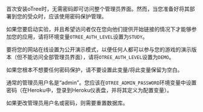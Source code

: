 首次安装oTree时，无需密码即可访问整个管理员界面。然而，当您准备好将其部署到您的受众时，应该使用密码保护管理。

如果您要启动实验，并且希望访问者仅在您向他们提供开始链接的情况下才能够参加您的应用，请将环境变量`OTREE_AUTH_LEVEL`设置为`STUDY`。

要将您的网站在线设置为公开演示模式，以便任何人都可以参与您的游戏的演示版本（但不能访问全部管理员界面），请将`OTREE_AUTH_LEVEL`设置为`DEMO`。

如果您根本不想要任何密码保护，请不要设置此变量/将此变量保留为空白。

通常的管理员用户名是“admin”。您应该在`OTREE_ADMIN_PASSWORD`环境变量中设置密码（在Heroku中，登录到Heroku仪表盘，并将其定义为配置变量）。

如果更改管理员用户名或密码，则需要重置数据库。